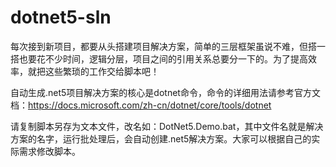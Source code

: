 # dotnet5-sln

每次接到新项目，都要从头搭建项目解决方案，简单的三层框架虽说不难，但搭一搭也要花不少时间，逻辑分层，项目之间的引用关系总要分一下的。为了提高效率，就把这些繁琐的工作交给脚本吧！

自动生成.net5项目解决方案的核心是dotnet命令，命令的详细用法请参考官方文档：https://docs.microsoft.com/zh-cn/dotnet/core/tools/dotnet

请复制脚本另存为文本文件，改名如：DotNet5.Demo.bat，其中文件名就是解决方案的名字，运行批处理后，会自动创建.net5解决方案。大家可以根据自己的实际需求修改脚本。

